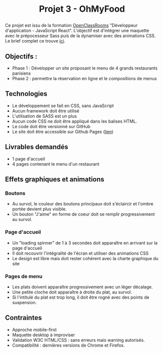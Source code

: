 # <p align="center">Projet 3 - OhMyFood</p>


Ce projet est issu de la formation [OpenClassRooms](https://openclassrooms.com/fr/) "Développeur d'application - JavaScript React".
L'objectif est d'intégrer une maquette avec le prépocesseur Sass puis de la dynamiser avec des animations CSS.
Le brief complet ce trouve [ici](https://s3.eu-west-1.amazonaws.com/course.oc-static.com/projects/Front-End+V2/P3+CSS+animations/DW+P3+-+Brief+creatif+-+Ohmyfood!.pdf).

## Objectifs :
* Phase 1 : Développer un site proposant le menu de 4 grands restaurants parisiens
* Phase 2 : permettre la réservation en ligne et le compositions de menus

## Technologies
* Le développement se fait en CSS, sans JavaScript
* Aucun framework doit être utilisé
* L'utilisation de SASS est un plus
* Aucun code CSS ne doit être appliqué dans les balises HTML.
* Le code doit être versionné sur GitHub
* Le site doit être accessible sur Github Pages ([lien](https://marjoriesiad.github.io/SiadMarjorie_3_04032022/))


## Livrables demandés
* 1 page d'accueil
* 4 pages contenant le menu d'un restaurant

## Effets graphiques et animations
### Boutons
* Au survol, le couleur des boutons principaux doit s'éclaircir et l'ombre portée devient plus visible.
* Un bouton "J'aime" en forme de coeur doit se remplir progressivement au survol.

### Page d'accueil
* Un "loading spinner" de 1 à 3 secondes doit apparaître en arrivant sur la page d'accueil
* Il doit recouvrir l'intégralité de l'écran et utiliser des animations CSS
* Le design est libre mais doit rester cohérent avec la charte graphique du site

### Pages de menu
* Les plats doivent apparaître progressivement avec un léger décalage.
* Une petite cloche doit apparaître à droite du plat, au survol.
* Si l'intitulé du plat est trop long, il doit être rogné avec des points de suspension.


## Contraintes
* Approche mobile-first
* Maquette desktop à improviser
* Validation W3C HTML/CSS : sans erreurs mais warning autorisés.
* Compatibilité : dernières versions de Chrome et Firefox.
